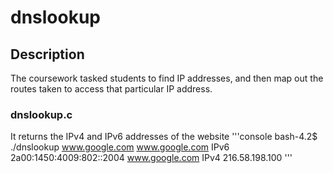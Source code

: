 # dnslookup
## Description
The coursework tasked students to find IP addresses, and then map out the routes taken to access that particular IP address.

### dnslookup.c
It returns the IPv4 and IPv6 addresses of the website
'''console
bash-4.2$ ./dnslookup www.google.com
www.google.com IPv6 2a00:1450:4009:802::2004
www.google.com IPv4 216.58.198.100
'''

